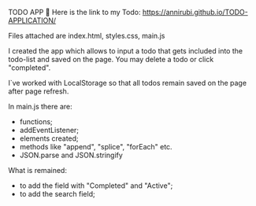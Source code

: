 TODO APP 💫
Here is the link to my Todo: https://annirubi.github.io/TODO-APPLICATION/

Files attached are index.html, styles.css, main.js

I created the app which allows to input a todo that gets included into the todo-list and saved on the page. You may delete a todo or click "completed". 

I`ve worked with LocalStorage so that all todos remain saved on the page after page refresh. 

In main.js there are:
- functions;
- addEventListener;
- elements created;
- methods like "append", "splice", "forEach" etc.
- JSON.parse and JSON.stringify


What is remained:
- to add the field with "Completed" and "Active";
- to add the search field;

